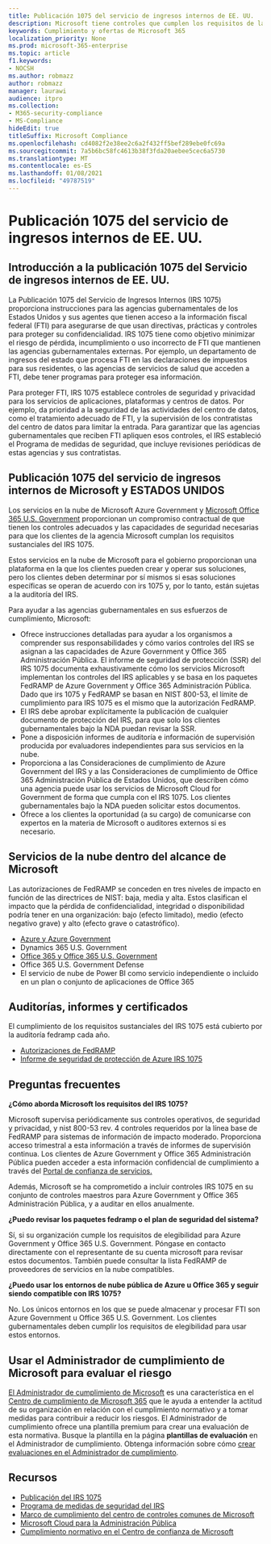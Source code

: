 ```yaml
---
title: Publicación 1075 del servicio de ingresos internos de EE. UU.
description: Microsoft tiene controles que cumplen los requisitos de la publicación 1075 del servicio de ingresos internos de Estados Unidos.
keywords: Cumplimiento y ofertas de Microsoft 365
localization_priority: None
ms.prod: microsoft-365-enterprise
ms.topic: article
f1.keywords:
- NOCSH
ms.author: robmazz
author: robmazz
manager: laurawi
audience: itpro
ms.collection:
- M365-security-compliance
- MS-Compliance
hideEdit: true
titleSuffix: Microsoft Compliance
ms.openlocfilehash: cd4082f2e38ee2c6a2f432ff5bef289ebe0fc69a
ms.sourcegitcommit: 7a5b6bc58fc4613b38f3fda20aebee5cec6a5730
ms.translationtype: MT
ms.contentlocale: es-ES
ms.lasthandoff: 01/08/2021
ms.locfileid: "49787519"
---
```

# <a name="us-internal-revenue-service-publication-1075"></a>Publicación 1075 del servicio de ingresos internos de EE. UU.

## <a name="us-internal-revenue-service-publication-1075-overview"></a>Introducción a la publicación 1075 del Servicio de ingresos internos de EE. UU.

La Publicación 1075 del Servicio de Ingresos Internos (IRS 1075) proporciona instrucciones para las agencias gubernamentales de los Estados Unidos y sus agentes que tienen acceso a la información fiscal federal (FTI) para asegurarse de que usan directivas, prácticas y controles para proteger su confidencialidad. IRS 1075 tiene como objetivo minimizar el riesgo de pérdida, incumplimiento o uso incorrecto de FTI que mantienen las agencias gubernamentales externas. Por ejemplo, un departamento de ingresos del estado que procesa FTI en las declaraciones de impuestos para sus residentes, o las agencias de servicios de salud que acceden a FTI, debe tener programas para proteger esa información.  
  
Para proteger FTI, IRS 1075 establece controles de seguridad y privacidad para los servicios de aplicaciones, plataformas y centros de datos. Por ejemplo, da prioridad a la seguridad de las actividades del centro de datos, como el tratamiento adecuado de FTI, y la supervisión de los contratistas del centro de datos para limitar la entrada. Para garantizar que las agencias gubernamentales que reciben FTI apliquen esos controles, el IRS estableció el Programa de medidas de seguridad, que incluye revisiones periódicas de estas agencias y sus contratistas.

## <a name="microsoft-and-us-internal-revenue-service-publication-1075"></a>Publicación 1075 del servicio de ingresos internos de Microsoft y ESTADOS UNIDOS

Los servicios en la nube de Microsoft Azure Government y [Microsoft Office 365 U.S. Government](https://products.office.com/government/office-365-web-services-for-government) proporcionan un compromiso contractual de que tienen los controles adecuados y las capacidades de seguridad necesarias para que los clientes de la agencia Microsoft cumplan los requisitos sustanciales del IRS 1075.  
  
Estos servicios en la nube de Microsoft para el gobierno proporcionan una plataforma en la que los clientes pueden crear y operar sus soluciones, pero los clientes deben determinar por sí mismos si esas soluciones específicas se operan de acuerdo con irs 1075 y, por lo tanto, están sujetas a la auditoría del IRS.  
  
Para ayudar a las agencias gubernamentales en sus esfuerzos de cumplimiento, Microsoft:

- Ofrece instrucciones detalladas para ayudar a los organismos a comprender sus responsabilidades y cómo varios controles del IRS se asignan a las capacidades de Azure Government y Office 365 Administración Pública. El informe de seguridad de protección (SSR) del IRS 1075 documenta exhaustivamente cómo los servicios Microsoft implementan los controles del IRS aplicables y se basa en los paquetes FedRAMP de Azure Government y Office 365 Administración Pública. Dado que irs 1075 y FedRAMP se basan en NIST 800-53, el límite de cumplimiento para IRS 1075 es el mismo que la autorización FedRAMP.
- El IRS debe aprobar explícitamente la publicación de cualquier documento de protección del IRS, para que solo los clientes gubernamentales bajo la NDA puedan revisar la SSR.
- Pone a disposición informes de auditoría e información de supervisión producida por evaluadores independientes para sus servicios en la nube.
- Proporciona a las Consideraciones de cumplimiento de Azure Government del IRS y a las Consideraciones de cumplimiento de Office 365 Administración Pública de Estados Unidos, que describen cómo una agencia puede usar los servicios de Microsoft Cloud for Government de forma que cumpla con el IRS 1075. Los clientes gubernamentales bajo la NDA pueden solicitar estos documentos.
- Ofrece a los clientes la oportunidad (a su cargo) de comunicarse con expertos en la materia de Microsoft o auditores externos si es necesario.

## <a name="microsoft-in-scope-cloud-services"></a>Servicios de la nube dentro del alcance de Microsoft

Las autorizaciones de FedRAMP se conceden en tres niveles de impacto en función de las directrices de NIST: baja, media y alta. Estos clasifican el impacto que la pérdida de confidencialidad, integridad o disponibilidad podría tener en una organización: bajo (efecto limitado), medio (efecto negativo grave) y alto (efecto grave o catastrófico).

- [Azure y Azure Government](https://azure.microsoft.com/global-infrastructure/government/)
- Dynamics 365 U.S. Government
- [Office 365 y Office 365 U.S. Government](https://go.microsoft.com/fwlink/p/?LinkID=2077751)
- Office 365 U.S. Government Defense
- El servicio de nube de Power BI como servicio independiente o incluido en un plan o conjunto de aplicaciones de Office 365

## <a name="audits-reports-and-certificates"></a>Auditorías, informes y certificados

El cumplimiento de los requisitos sustanciales del IRS 1075 está cubierto por la auditoría fedramp cada año.

- [Autorizaciones de FedRAMP](https://marketplace.fedramp.gov/#/product/azure-government?sort=productName&productNameSearch=azure)
- [Informe de seguridad de protección de Azure IRS 1075](https://aka.ms/AzureIRS1075SafeguardSecurityReport)

## <a name="frequently-asked-questions"></a>Preguntas frecuentes

**¿Cómo aborda Microsoft los requisitos del IRS 1075?**

Microsoft supervisa periódicamente sus controles operativos, de seguridad y privacidad, y nist 800-53 rev. 4 controles requeridos por la línea base de FedRAMP para sistemas de información de impacto moderado. Proporciona acceso trimestral a esta información a través de informes de supervisión continua. Los clientes de Azure Government y Office 365 Administración Pública pueden acceder a esta información confidencial de cumplimiento a través del [Portal de confianza de servicios.](https://aka.ms/stphelp)

Además, Microsoft se ha comprometido a incluir controles IRS 1075 en su conjunto de controles maestros para Azure Government y Office 365 Administración Pública, y a auditar en ellos anualmente.

**¿Puedo revisar los paquetes fedramp o el plan de seguridad del sistema?**

Sí, si su organización cumple los requisitos de elegibilidad para Azure Government y Office 365 U.S. Government. Póngase en contacto directamente con el representante de su cuenta microsoft para revisar estos documentos. También puede consultar la lista FedRAMP de proveedores de servicios en la nube compatibles.

**¿Puedo usar los entornos de nube pública de Azure u Office 365 y seguir siendo compatible con IRS 1075?**

No. Los únicos entornos en los que se puede almacenar y procesar FTI son Azure Government u Office 365 U.S. Government. Los clientes gubernamentales deben cumplir los requisitos de elegibilidad para usar estos entornos.

## <a name="use-microsoft-compliance-manager-to-assess-your-risk"></a>Usar el Administrador de cumplimiento de Microsoft para evaluar el riesgo

[El Administrador de cumplimiento de Microsoft](https://docs.microsoft.com/microsoft-365/compliance/compliance-manager) es una característica en el [Centro de cumplimiento de Microsoft 365](https://docs.microsoft.com/microsoft-365/compliance/microsoft-365-compliance-center) que le ayuda a entender la actitud de su organización en relación con el cumplimiento normativo y a tomar medidas para contribuir a reducir los riesgos. El Administrador de cumplimiento ofrece una plantilla premium para crear una evaluación de esta normativa. Busque la plantilla en la página **plantillas de evaluación** en el Administrador de cumplimiento. Obtenga información sobre cómo [crear evaluaciones en el Administrador de cumplimiento](https://docs.microsoft.com/microsoft-365/compliance/compliance-manager-assessments).

## <a name="resources"></a>Recursos

- [Publicación del IRS 1075](https://www.irs.gov/pub/irs-pdf/p1075.pdf)
- [Programa de medidas de seguridad del IRS](https://www.irs.gov/uac/Safeguards-Program)
- [Marco de cumplimiento del centro de controles comunes de Microsoft](https://www.microsoft.com/trust-center/compliance/compliance-overview)
- [Microsoft Cloud para la Administración Pública](https://azure.microsoft.com/global-infrastructure/government/)
- [Cumplimiento normativo en el Centro de confianza de Microsoft](https://www.microsoft.com/trust-center/compliance/compliance-overview)

